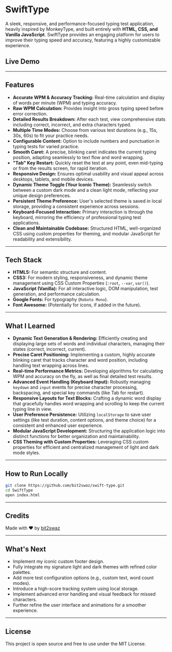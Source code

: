 # SwiftType

A sleek, responsive, and performance-focused typing test application, heavily inspired by MonkeyType, and built entirely with **HTML, CSS, and Vanilla JavaScript**. SwiftType provides an engaging platform for users to improve their typing speed and accuracy, featuring a highly customizable experience.

## Live Demo
<!-- [Live Demo - Coming Soon!] *(You'll update this link once you deploy it!)* -->

---

## Features
- **Accurate WPM & Accuracy Tracking:** Real-time calculation and display of words per minute (WPM) and typing accuracy.
- **Raw WPM Calculation:** Provides insight into gross typing speed before error correction.
- **Detailed Results Breakdown:** After each test, view comprehensive stats including correct, incorrect, and extra characters typed.
- **Multiple Time Modes:** Choose from various test durations (e.g., 15s, 30s, 60s) to fit your practice needs.
- **Configurable Content:** Option to include numbers and punctuation in typing tests for varied practice.
- **Smooth Caret:** A precise, blinking caret indicates the current typing position, adapting seamlessly to text flow and word wrapping.
- **"Tab" Key Restart:** Quickly reset the test at any point, even mid-typing or from the results screen, for rapid iteration.
- **Responsive Design:** Ensures optimal usability and visual appeal across desktops, tablets, and mobile devices.
- **Dynamic Theme Toggle (Your Iconic Theme):** Seamlessly switch between a custom dark mode and a clean light mode, reflecting your unique design preferences.
- **Persistent Theme Preference:** User's selected theme is saved in local storage, providing a consistent experience across sessions.
- **Keyboard-Focused Interaction:** Primary interaction is through the keyboard, mirroring the efficiency of professional typing test applications.
- **Clean and Maintainable Codebase:** Structured HTML, well-organized CSS using custom properties for theming, and modular JavaScript for readability and extensibility.

---

## Tech Stack
- **HTML5:** For semantic structure and content.
- **CSS3:** For modern styling, responsiveness, and dynamic theme management using CSS Custom Properties (`:root`, `--var`, `var()`).
- **JavaScript (Vanilla):** For all interactive logic, DOM manipulation, test generation, and performance calculation.
- **Google Fonts:** For typography (`Roboto Mono`).
- **Font Awesome:** (Potentially for icons, if added in the future).

---

## What I Learned
- **Dynamic Text Generation & Rendering:** Efficiently creating and displaying large sets of words and individual characters, managing their states (correct, incorrect, current).
- **Precise Caret Positioning:** Implementing a custom, highly accurate blinking caret that tracks character and word position, including handling text wrapping across lines.
- **Real-time Performance Metrics:** Developing algorithms for calculating WPM and accuracy on the fly, as well as final detailed test results.
- **Advanced Event Handling (Keyboard Input):** Robustly managing `keydown` and `input` events for precise character processing, backspacing, and special key commands (like Tab for restart).
- **Responsive Layouts for Text Blocks:** Crafting a dynamic word display that gracefully handles word wrapping and scrolling to keep the current typing line in view.
- **User Preference Persistence:** Utilizing `localStorage` to save user settings (like test duration, content options, and theme choice) for a consistent and enhanced user experience.
- **Modular JavaScript Development:** Structuring the application logic into distinct functions for better organization and maintainability.
- **CSS Theming with Custom Properties:** Leveraging CSS custom properties for efficient and centralized management of light and dark mode styles.

---

## How to Run Locally
```bash
git clone https://github.com/bit2swaz/swift-type.git
cd SwiftType
open index.html
```

---

## Credits
Made with ❤️ by [bit2swaz](https://www.github.com/bit2swaz)

---

## What's Next
- Implement my iconic custom footer design.
- Fully integrate my signature light and dark themes with refined color palettes.
- Add more test configuration options (e.g., custom text, word count modes).
- Introduce a high-score tracking system using local storage.
- Implement advanced error handling and visual feedback for missed characters.
- Further refine the user interface and animations for a smoother experience.


---

## License
This project is open source and free to use under the MIT License.